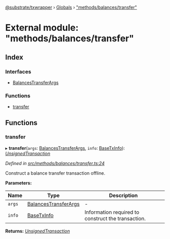 [@substrate/txwrapper](../README.md) › [Globals](../globals.md) › ["methods/balances/transfer"](_methods_balances_transfer_.md)

# External module: "methods/balances/transfer"

## Index

### Interfaces

* [BalancesTransferArgs](../interfaces/_methods_balances_transfer_.balancestransferargs.md)

### Functions

* [transfer](_methods_balances_transfer_.md#transfer)

## Functions

###  transfer

▸ **transfer**(`args`: [BalancesTransferArgs](../interfaces/_methods_balances_transfer_.balancestransferargs.md), `info`: [BaseTxInfo](../interfaces/_util_types_.basetxinfo.md)): *[UnsignedTransaction](../interfaces/_util_types_.unsignedtransaction.md)*

*Defined in [src/methods/balances/transfer.ts:24](https://github.com/paritytech/txwrapper/blob/1897b31/src/methods/balances/transfer.ts#L24)*

Construct a balance transfer transaction offline.

**Parameters:**

Name | Type | Description |
------ | ------ | ------ |
`args` | [BalancesTransferArgs](../interfaces/_methods_balances_transfer_.balancestransferargs.md) | - |
`info` | [BaseTxInfo](../interfaces/_util_types_.basetxinfo.md) | Information required to construct the transaction.  |

**Returns:** *[UnsignedTransaction](../interfaces/_util_types_.unsignedtransaction.md)*
